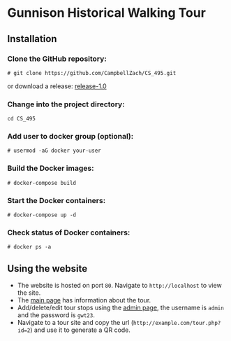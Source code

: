 # Gunnison Historical Walking Tour
## Installation
### Clone the GitHub repository:  
```
# git clone https://github.com/CampbellZach/CS_495.git
```
or download a release: [release-1.0](https://github.com/CampbellZach/CS_495/releases/tag/v1.0)

### Change into the project directory: 
```
cd CS_495
```
### Add user to docker group (optional):
```
# usermod -aG docker your-user
```
### Build the Docker images:  
```
# docker-compose build
```
### Start the Docker containers:  
```
# docker-compose up -d
```
### Check status of Docker containers:  
```
# docker ps -a
```
## Using the website
* The website is hosted on port `80`.  Navigate to `http://localhost` to view the site.  
* The [main page](http://localhost/index.php) has information about the tour.
* Add/delete/edit tour stops using the [admin page](http://localhost/login.php), the username is `admin` and the password is `gwt23`.
* Navigate to a tour site and copy the url (`http://example.com/tour.php?id=2`) and use it to generate a QR code.
